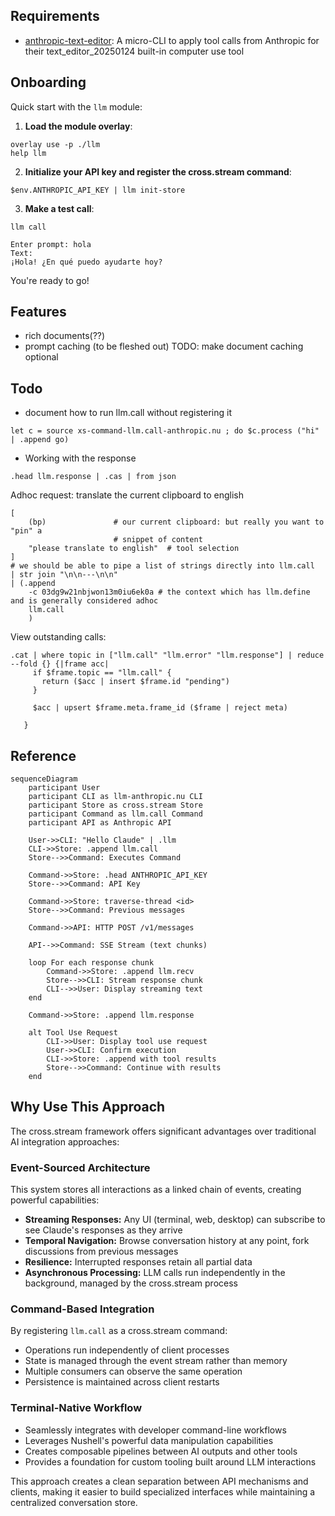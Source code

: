 ## Requirements

- [anthropic-text-editor](https://github.com/cablehead/anthropic-text-editor):
  A micro-CLI to apply tool calls from Anthropic for their text_editor_20250124
  built-in computer use tool

## Onboarding

Quick start with the `llm` module:

1. **Load the module overlay**:

```nushell
overlay use -p ./llm
help llm
```

2. **Initialize your API key and register the cross.stream command**:

```nushell
$env.ANTHROPIC_API_KEY | llm init-store
```

3. **Make a test call**:

```nushell
llm call
```

```
Enter prompt: hola
Text:
¡Hola! ¿En qué puedo ayudarte hoy?
```

You're ready to go!

## Features

- rich documents(??)
- prompt caching (to be fleshed out) TODO: make document caching optional

## Todo

- document how to run llm.call without registering it

```
let c = source xs-command-llm.call-anthropic.nu ; do $c.process ("hi" | .append go)
```

- Working with the response

```
.head llm.response | .cas | from json
```

Adhoc request: translate the current clipboard to english

```
[
    (bp)               # our current clipboard: but really you want to "pin" a
                       # snippet of content
    "please translate to english"  # tool selection
]
# we should be able to pipe a list of strings directly into llm.call
| str join "\n\n---\n\n"
| (.append
    -c 03dg9w21nbjwon13m0iu6ek0a # the context which has llm.define and is generally considered adhoc
    llm.call
    )
```

View outstanding calls:

```
.cat | where topic in ["llm.call" "llm.error" "llm.response"] | reduce --fold {} {|frame acc|
     if $frame.topic == "llm.call" {
       return ($acc | insert $frame.id "pending")
     }

     $acc | upsert $frame.meta.frame_id ($frame | reject meta)

   }
```

## Reference

```mermaid
sequenceDiagram
    participant User
    participant CLI as llm-anthropic.nu CLI
    participant Store as cross.stream Store
    participant Command as llm.call Command
    participant API as Anthropic API

    User->>CLI: "Hello Claude" | .llm
    CLI->>Store: .append llm.call
    Store-->>Command: Executes Command

    Command->>Store: .head ANTHROPIC_API_KEY
    Store-->>Command: API Key

    Command->>Store: traverse-thread <id>
    Store-->>Command: Previous messages

    Command->>API: HTTP POST /v1/messages

    API-->>Command: SSE Stream (text chunks)

    loop For each response chunk
        Command->>Store: .append llm.recv
        Store-->>CLI: Stream response chunk
        CLI-->>User: Display streaming text
    end

    Command->>Store: .append llm.response

    alt Tool Use Request
        CLI->>User: Display tool use request
        User->>CLI: Confirm execution
        CLI->>Store: .append with tool results
        Store-->>Command: Continue with results
    end
```

## Why Use This Approach

The cross.stream framework offers significant advantages over traditional AI
integration approaches:

### Event-Sourced Architecture

This system stores all interactions as a linked chain of events, creating
powerful capabilities:

- **Streaming Responses:** Any UI (terminal, web, desktop) can subscribe to see
  Claude's responses as they arrive
- **Temporal Navigation:** Browse conversation history at any point, fork
  discussions from previous messages
- **Resilience:** Interrupted responses retain all partial data
- **Asynchronous Processing:** LLM calls run independently in the background,
  managed by the cross.stream process

### Command-Based Integration

By registering `llm.call` as a cross.stream command:

- Operations run independently of client processes
- State is managed through the event stream rather than memory
- Multiple consumers can observe the same operation
- Persistence is maintained across client restarts

### Terminal-Native Workflow

- Seamlessly integrates with developer command-line workflows
- Leverages Nushell's powerful data manipulation capabilities
- Creates composable pipelines between AI outputs and other tools
- Provides a foundation for custom tooling built around LLM interactions

This approach creates a clean separation between API mechanisms and clients,
making it easier to build specialized interfaces while maintaining a centralized
conversation store.
